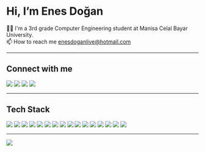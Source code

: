 <h1>Hi, I’m Enes Doğan</h1>
<div >
 👨‍💻 I'm a 3rd grade Computer Engineering student at Manisa Celal Bayar University.<br>
 📫 How to reach me <a href="mailto:enesdoganlive@hotmail.com">enesdoganlive@hotmail.com</a>
</div>
<hr>

<!-- social -->
<div>
  <h2>Connect with me</h2>
  <a target="_blank"href="https://www.linkedin.com/in/doganenes/"><img src="https://img.shields.io/badge/linkedin-%230077B5.svg?&style=for-the-badge&logo=linkedin&logoColor=white" /></a>
  <a target="_blank"href="https://www.hackerrank.com/enesdgn"><img src="https://img.shields.io/badge/-Hackerrank-2EC866?style=for-the-badge&logo=HackerRank&logoColor=white"/></a>
  <a target="_blank"href="https://stackoverflow.com/users/16469814/enes-dogan"><img src="https://img.shields.io/badge/-Stackoverflow-FE7A16?style=for-the-badge&logo=stack-overflow&logoColor=white" /></a>
  <a target="_blank" href="https://medium.com/@enesdogann/"><img src="https://img.shields.io/badge/Medium-12100E?style=for-the-badge&logo=medium&logoColor=white" /></a>
  </div>
  <hr/>

<!-- tech stack -->
<div>
<h2>Tech Stack</h2>
<img src="https://img.shields.io/badge/.NET-5C2D91?style=for-the-badge&logo=.net&logoColor=white">
<img src="https://img.shields.io/badge/node.js-6DA55F?style=for-the-badge&logo=node.js&logoColor=white">
<img src="https://img.shields.io/badge/laravel-%23FF2D20.svg?style=for-the-badge&logo=laravel&logoColor=white"> 
<img src="https://img.shields.io/badge/java-%23ED8B00.svg?style=for-the-badge&logo=openjdk&logoColor=white">
<img src="https://img.shields.io/badge/javascript-%23323330.svg?style=for-the-badge&logo=javascript&logoColor=%23F7DF1E">
<img src="https://img.shields.io/badge/c%23-%23239120.svg?style=for-the-badge&logo=c-sharp&logoColor=white">
<img src="https://img.shields.io/badge/php-%23777BB4.svg?style=for-the-badge&logo=php&logoColor=white">
<img src="https://img.shields.io/badge/mysql-%2300f.svg?style=for-the-badge&logo=mysql&logoColor=white">
<img src="https://img.shields.io/badge/postgres-%23316192.svg?style=for-the-badge&logo=postgresql&logoColor=white">
<img src="https://img.shields.io/badge/docker-%230db7ed.svg?style=for-the-badge&logo=docker&logoColor=white">
<img src="https://img.shields.io/badge/vuejs-%2335495e.svg?style=for-the-badge&logo=vuedotjs&logoColor=%234FC08D">
<img src="https://img.shields.io/badge/react-%2320232a.svg?style=for-the-badge&logo=react&logoColor=%2361DAFB">
<img src="https://img.shields.io/badge/jquery-%230769AD.svg?style=for-the-badge&logo=jquery&logoColor=white">
<img src="https://img.shields.io/badge/SASS-hotpink.svg?style=for-the-badge&logo=SASS&logoColor=white">
<img src="https://img.shields.io/badge/bootstrap-%238511FA.svg?style=for-the-badge&logo=bootstrap&logoColor=white">
<img src="https://img.shields.io/badge/css3-%231572B6.svg?style=for-the-badge&logo=css3&logoColor=white">
</div>
<hr>

<!-- stats -->
<div>
<img src="https://github-readme-stats.vercel.app/api/top-langs/?username=doganenes&layout=compact&theme=tokyonight"><br/><br/>
</div>

<!---
doganenes/doganenes is a ✨ special ✨ repository because its `README.md` (this file) appears on your GitHub profile.
You can click the Preview link to take a look at your changes.
--->
